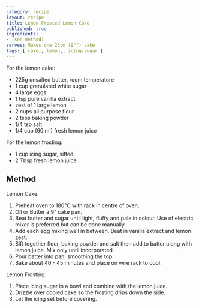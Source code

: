 ```yaml
---
category: recipe
layout: recipe
title: Lemon Frosted Lemon Cake
published: true
ingredients:
- (see method)
serves: Makes one 23cm (9"") cake
tags: [ cake,, lemon,, icing-sugar ]
---
```


For the lemon cake:

* 225g unsalted butter, room temperature
* 1 cup granulated white sugar
* 4 large eggs
* 1 tsp pure vanilla extract
* zest of 1 large lemon
* 2 cups all purpose flour
* 2 tsps baking powder
* 1/4 tsp salt
* 1/4 cup (60 ml) fresh lemon juice

For the lemon frosting:

* 1 cup icing sugar, sifted
* 2 Tbsp fresh lemon juice

## Method ##

Lemon Cake:

1. Preheat oven to 180°C with rack in centre of oven.
1. Oil or Butter a 9" cake pan.
1. Beat butter and sugar until light, fluffy and pale in colour. Use of electric mixer is preferred but can be done
   manually.
1. Add each egg mixing well in between. Beat in vanilla extract and lemon zest.
1. Sift together flour, baking powder and salt then add to batter along with lemon juice. Mix only until incorporated. 
1. Pour batter into pan, smoothing the top.
1. Bake about 40 - 45 minutes and place on wire rack to cool.

Lemon Frosting:

1. Place icing sugar in a bowl and combine with the lemon juice.
1. Drizzle over cooled cake so the frosting drips down the side.
1. Let the icing set before covering.

